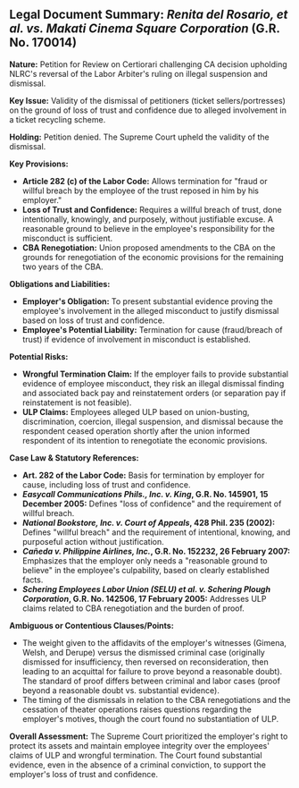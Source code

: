 ## Legal Document Summary: *Renita del Rosario, et al. vs. Makati Cinema Square Corporation* (G.R. No. 170014)

**Nature:** Petition for Review on Certiorari challenging CA decision upholding NLRC's reversal of the Labor Arbiter's ruling on illegal suspension and dismissal.

**Key Issue:** Validity of the dismissal of petitioners (ticket sellers/portresses) on the ground of loss of trust and confidence due to alleged involvement in a ticket recycling scheme.

**Holding:** Petition denied. The Supreme Court upheld the validity of the dismissal.

**Key Provisions:**

*   **Article 282 (c) of the Labor Code:** Allows termination for "fraud or willful breach by the employee of the trust reposed in him by his employer."
*   **Loss of Trust and Confidence:** Requires a willful breach of trust, done intentionally, knowingly, and purposely, without justifiable excuse. A reasonable ground to believe in the employee's responsibility for the misconduct is sufficient.
*   **CBA Renegotiation:** Union proposed amendments to the CBA on the grounds for renegotiation of the economic provisions for the remaining two years of the CBA.

**Obligations and Liabilities:**

*   **Employer's Obligation:** To present substantial evidence proving the employee's involvement in the alleged misconduct to justify dismissal based on loss of trust and confidence.
*   **Employee's Potential Liability:** Termination for cause (fraud/breach of trust) if evidence of involvement in misconduct is established.

**Potential Risks:**

*   **Wrongful Termination Claim:** If the employer fails to provide substantial evidence of employee misconduct, they risk an illegal dismissal finding and associated back pay and reinstatement orders (or separation pay if reinstatement is not feasible).
*   **ULP Claims:**  Employees alleged ULP based on union-busting, discrimination, coercion, illegal suspension, and dismissal because the respondent ceased operation shortly after the union informed respondent of its intention to renegotiate the economic provisions.

**Case Law & Statutory References:**

*   **Art. 282 of the Labor Code:** Basis for termination by employer for cause, including loss of trust and confidence.
*   ***Easycall Communications Phils., Inc. v. King*, G.R. No. 145901, 15 December 2005:** Defines "loss of confidence" and the requirement of willful breach.
*   ***National Bookstore, Inc. v. Court of Appeals*, 428 Phil. 235 (2002):** Defines "willful breach" and the requirement of intentional, knowing, and purposeful action without justification.
*   ***Cañeda v. Philippine Airlines, Inc.*, G.R. No. 152232, 26 February 2007:** Emphasizes that the employer only needs a "reasonable ground to believe" in the employee's culpability, based on clearly established facts.
*   ***Schering Employees Labor Union (SELU) et al. v. Schering Plough Corporation*, G.R. No. 142506, 17 February 2005:** Addresses ULP claims related to CBA renegotiation and the burden of proof.

**Ambiguous or Contentious Clauses/Points:**

*   The weight given to the affidavits of the employer's witnesses (Gimena, Welsh, and Derupe) versus the dismissed criminal case (originally dismissed for insufficiency, then reversed on reconsideration, then leading to an acquittal for failure to prove beyond a reasonable doubt). The standard of proof differs between criminal and labor cases (proof beyond a reasonable doubt vs. substantial evidence).
*   The timing of the dismissals in relation to the CBA renegotiations and the cessation of theater operations raises questions regarding the employer's motives, though the court found no substantiation of ULP.

**Overall Assessment:** The Supreme Court prioritized the employer's right to protect its assets and maintain employee integrity over the employees' claims of ULP and wrongful termination. The Court found substantial evidence, even in the absence of a criminal conviction, to support the employer's loss of trust and confidence.
